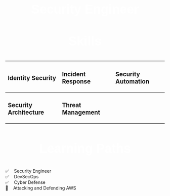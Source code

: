 <h1 align="center" style="font-family: 'Impact', sans-serif; color: white; font-size: 40px;">Security Engineer</h1>


<h3 align="center" style="font-family: 'Impact', sans-serif; color: white; font-size: 40px;">Skills</h3>

<div align="center">

|<h3>Identity Security</h3>      |<h3>Incident Response</h3>      |<h3>Security Automation</h3>    |
|:-------------------------------|:-------------------------------|:-------------------------------|
|<h3>Security Architecture</h3>  |<h3>Threat Management</h3>      |                                |

</div>

<h3 align="center" style="font-family: 'Impact', sans-serif; color: white; font-size: 40px;">Learning Paths</h3>

✅ &nbsp;&nbsp; Security Engineer<br>
✅ &nbsp;&nbsp; DevSecOps<br>
✅ &nbsp;&nbsp; Cyber Defense<br>
🌌 &nbsp;&nbsp; Attacking and Defending AWS<br>
